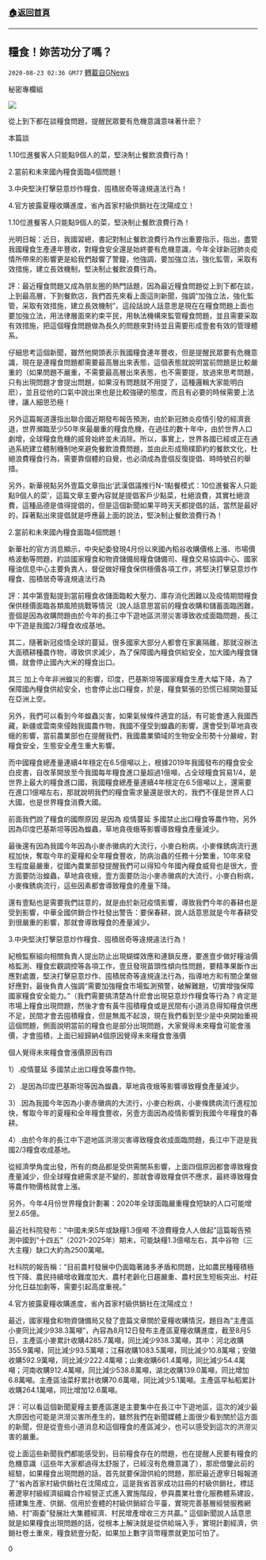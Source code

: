 ###  [:house:返回首頁](https://github.com/ourhimalayas/txt)
---

## 糧食！妳苦功分了嗎？
`2020-08-23 02:36 GM77` [轉載自GNews](https://gnews.org/zh-hant/312844/)

秘密專欄組

![](https://s3.amazonaws.com/gnews-media-offload/wp-content/uploads/2020/08/23022640/0a56045dbd-1.jpg)

從上到下都在談糧食問題，提醒民眾要有危機意識意味著什麽？

本篇談

1.10位進餐客人只能點9個人的菜，堅決制止餐飲浪費行為！

2.當前和未來國內糧食面臨4個問題！

3.中央堅決打擊惡意炒作糧食、囤積居奇等違規違法行為！

4.官方披露夏糧收購進度，省內首家村級供銷社在沈陽成立！

1.10位進餐客人只能點9個人的菜，堅決制止餐飲浪費行為！

光明日報：近日，我國習總，書記對制止餐飲浪費行為作出重要指示，指出，盡管我國糧食生產連年豐收，對糧食安全還是始終要有危機意識，今年全球新冠肺炎疫情所帶來的影響更是給我們敲響了警鐘，他強調，要加強立法，強化監管，采取有效措施，建立長效機制，堅決制止餐飲浪費行為。

評：最近糧食問題又成為朋友圈的熱門話題，因為最近糧食問題從上到下都在談，上到最高層，下到餐飲店，我們首先來看上面這則新聞，強調“加強立法，強化監管，采取有效措施，建立長效機制”，這段話說人話意思是現在在糧食問題上面也要加強立法，用法律層面來約束平民，用執法機構來監管糧食問題，並且需要采取有效措施，把這個糧食問題做為長久的問題來對待並且需要形成壹套有效的管理體系。

仔細思考這個新聞，雖然他開頭表示我國糧食連年豐收，但是提醒民眾要有危機意識，現在是連糧食問題都需要最高層出來表態，這個表態就說明當前問題是比較嚴重的（如果問題不嚴重，不需要最高層出來表態，也不需要提，放過來思考問題，只有出現問題才會提出問題，如果沒有問題就不用提了，這種邏輯大家能明白麽），並且從他的口氣中說出來也是比較強硬的態度，而且有必要的時候需要上法律，讓人細思恐極！

另外這篇報道還指出聯合國近期發布報告預測，由於新冠肺炎疫情引發的經濟衰退，世界瀕臨至少50年來最嚴重的糧食危機，在過往的數十年中，由於世界人口劇增，全球糧食危機的威脅始終並未消除。所以，事實上，世界各國已經或正在通過系統建立體制機制地來避免餐飲浪費問題，並由此形成簡樸節約的餐飲文化，杜絕浪費糧食行為，需要靠個體的自覺，也必須成為壹個反復提倡、時時號召的舉措。

另外，新華視點另外壹篇文章指出‘武漢倡議推行N-1點餐模式：10位進餐客人只能點9個人的菜’，這篇文章主要內容就是提倡客戶少點菜，杜絕浪費，其實杜絕浪費，這種品德是值得提倡的，但是這個新聞如果平時天天都提倡的話，當然是最好的，踩著點出來提倡就是呼應最上面的說法，堅決制止餐飲浪費行為！

2.當前和未來國內糧食面臨4個問題！

新華社的官方消息顯示，中央紀委發現4月份以來國內稻谷收購價格上漲、市場價格波動等問題，約談國家糧食和物資儲備局糧食儲備司、糧食交易協調中心、國家糧油信息中心主要負責人，督促做好糧食保供穩價各項工作，將堅決打擊惡意炒作糧食、囤積居奇等違規違法行為

評：其中第壹點提到當前糧食收儲面臨較大壓力、庫存消化困難以及疫情期間糧食保供穩價面臨各類風險挑戰等情況（說人話意思當前的糧食收購和儲蓄面臨困難，壹個是因為收購問題由於今年的長江中下遊地區洪澇災害導致收成面臨問題，長江中下遊是我國2/3糧食收成基地。

其二，隨著新冠疫情全球的蔓延，很多國家大部分人都會在家裏隔離，那就沒辦法大面積耕種農作物，導致供求減少，為了保障國內糧食供給安全，加大國內糧食儲備，就會停止國內大米的糧食出口。

其三 加上今年非洲蝗災的影響，印度，巴基斯坦等國家糧食生產大幅下降，為了保障國內糧食供給安全，也會停止出口糧食，於是，糧食緊張的恐慌已經開始蔓延在亞洲上空。

另外，我們可以看到今年蝗蟲災害，如果氣候條件適宜的話，有可能會進入我國西藏，新疆或雲南來侵蝕我國農作物，我國不僅受到蝗蟲的影響，還會受到草地貪夜蛾的影響，當前農業部也在提醒我們，我國農業領域的生物安全形勢十分嚴峻，對糧食安全，生態安全產生重大影響。

而中國糧食總產量連續4年穩定在6.5億噸以上，根據2019年我國發布的糧食安全白皮書，自改革開放至今我國每年糧食進口量超過1億噸，占全球糧食貿易1/4，是世界上最大的糧食進口國，我國糧食總產量連續4年穩定在6.5億噸以上，還需要在進口1億噸左右，那就說明我們的糧食需求量還是很大的，我們不僅是世界人口大國，也是世界糧食消費大國。

前面我們說了糧食的國際原因 是因為 疫情蔓延 多國禁止出口糧食等農作物，另外因為印度巴基斯坦等因為蝗蟲，草地貪夜蛾等影響導致糧食產量減少。

最後還有因為我國今年因為小麥赤黴病的大流行，小麥白粉病，小麥條銹病流行進程加快，奪取今年的夏糧和全年糧食豐收，防病治蟲的任務十分繁重，10年來發生程度最嚴重，從國內農業部發提醒我們可以得知今年國內糧食威脅也是很大，壹方面要防治蝗蟲，草地貪夜蛾，壹方面要防治小麥赤黴病的大流行，小麥白粉病，小麥條銹病流行，這些因素都會導致糧食的產量下降。

還有壹點也是需要我們註意的，就是由於新冠疫情影響，導致我們今年的春耕也是受到影響，中華全國供銷合作社發出警告：要保春耕，說人話意思就是今年春耕受到很嚴重的影響，那就會導致糧食的產量減少。

3.中央堅決打擊惡意炒作糧食、囤積居奇等違規違法行為！

紀檢監察組向相關負責人提出防止出現蝴蝶效應和連鎖反應，要進壹步做好糧油價格監測、糧食宏觀調控等各項工作，壹旦發現苗頭性傾向性問題，要精準果斷作出應對處置，堅決打擊惡意炒作、囤積居奇等違規違法行為，指導地方和有關企業做好應對，最後負責人強調“需要加強糧食市場監測預警，破解難題，切實增強保障國家糧食安全能力。”（我們需要搞清楚為什麽會出現惡意炒作糧食等行為？肯定是市場上糧食出現問題，然後才會有黃牛囤積糧食或是民間有小道消息得知糧食供應不足，民間才會去囤積糧食，但是無風不起浪，現在我們看到至少是中央開始重視這個問題，側面說明當前的糧食也是部分出現問題，大家覺得未來糧食可能會漲價，才會囤積，上面已經歸納4個原因覺得未來糧食會漲價

個人覺得未來糧食會漲價原因有四

1）.疫情蔓延 多國禁止出口糧食等農作物。

2）.是因為印度巴基斯坦等因為蝗蟲，草地貪夜蛾等影響導致糧食產量減少。

3）.因為我國今年因為小麥赤黴病的大流行，小麥白粉病，小麥條銹病流行進程加快，奪取今年的夏糧和全年糧食豐收，另壹方面因為疫情影響到我國今年糧食的春耕。

4）.由於今年的長江中下遊地區洪澇災害導致糧食收成面臨問題，長江中下遊是我國2/3糧食收成基地。

從經濟學角度出發，所有的商品都是受供需關系影響，上面四個原因都會導致糧食產量減少，但全球糧食總需求是不變的，那就會導致糧食供不應求，最終導致糧食等農作物價格就會上漲。

另外，今年4月份世界糧食計劃署：2020年全球面臨嚴重糧食短缺的人口可能增至2.65億。

最近社科院發布：“中國未來5年或缺糧1.3億噸 不浪費糧食人人做起”這篇報告預測中國到“十四五”（2021-2025年）期末，可能缺糧1.3億噸左右，其中谷物（三大主糧）缺口大約為2500萬噸。

社科院的報告稱：“目前農村發展中仍面臨著諸多矛盾和問題，比如農民種糧積極性下降、農民持續增收難度加大、農村老齡化日趨嚴重、農村民生短板突出、村莊分化日益加劇等，需要引起高度重視。”

4.官方披露夏糧收購進度，省內首家村級供銷社在沈陽成立！

最近，國家糧食和物資儲備局又發了壹篇文章關於夏糧收購情況，題目為“主產區小麥同比減少938.3萬噸”，內容為8月12日發布主產區夏糧收購進度，截至8月5日，主產區小麥累計收購4285.7萬噸，同比減少938.3萬噸，其中：河北收購355.9萬噸，同比減少93.5萬噸；江蘇收購1083.5萬噸，同比減少10.8萬噸；安徽收購592.9萬噸，同比減少222.4萬噸；山東收購661.4萬噸，同比減少54.4萬噸；河南收購912.4萬噸，同比減少538.8萬噸，湖北收購139.0萬噸，同比增加6.8萬噸。主產區油菜籽累計收購70.6萬噸，同比減少5.1萬噸。主產區早秈稻累計收購264.1萬噸，同比增加12.6萬噸。

評：可以看這個新聞夏糧主要產區還是主要集中在長江中下遊地區，這次的減少最大原因也可能是洪澇災害所產生的，雖然我們在新聞媒體上面很少看到關於這方面的新聞，但是從壹些小道消息和這個糧食的產區減少，也可以感受到這次的洪澇災害的嚴重。

從上面這些新聞我們都能感受到，目前糧食存在的問題，也在提醒人民要有糧食的危機意識（這些年大家都過得太舒服了，已經沒有危機意識了），那麽借鑒此前的經驗，如果糧食出現問題的話，首先就要保證供給的問題，那麽最近遼寧日報報道了“省內首家村級供銷社在沈陽成立，這是我省首家成功註冊的村級供銷社，標誌著遼寧村級經濟組織合作經營正式進入實施階段，參與農業社會化服務體系建設，搭建集生產、供銷、信用於壹體的村級供銷綜合平臺，實現完善基層經營服務網絡、村“兩委”發展壯大集體經濟、村民增產增收三方共贏。” 這個新聞說人話意思就是如果糧食出現問題的話，從根本上解決就是從供給端入手，實現計劃經濟，供銷社卷土重來，糧食統壹分配，如果加上數字貨幣糧票就更加可怕了。

0
